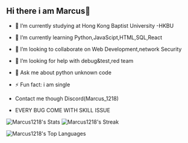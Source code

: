 ## Hi there i am Marcus👋

- 🔭 I’m currently studying at Hong Kong Baptist University -HKBU 
- 🌱 I’m currently learning Python,JavaScipt,HTML,SQL,React
- 👯 I’m looking to collaborate on Web Development,network Security
- 🤔 I’m looking for help with debug&test,red team
- 💬 Ask me about python unknown code
- ⚡ Fun fact: i am single
- Contact me though Discord(Marcus_1218)

- EVERY BUG COME WITH SKILL ISSUE

![Marcus1218's Stats](https://github-readme-stats.vercel.app/api?username=Marcus1218&theme=tokyonight&show_icons=true&hide_border=true&count_private=true)
![Marcus1218's Streak](https://github-readme-streak-stats.herokuapp.com/?user=Marcus1218&theme=tokyonight&hide_border=true)

![Marcus1218's Top Languages](https://github-readme-stats.vercel.app/api/top-langs/?username=Marcus1218&theme=tokyonight&show_icons=true&hide_border=true&layout=compact)
